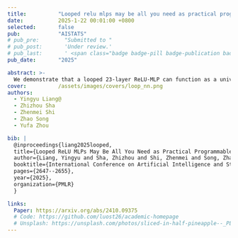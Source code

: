 ```yaml
---
title:          "Looped relu mlps may be all you need as practical programmable computers"
date:           2025-1-22 00:01:00 +0800
selected:       false
pub:            "AISTATS"
# pub_pre:        "Submitted to "
# pub_post:       'Under review.'
# pub_last:       ' <span class="badge badge-pill badge-publication badge-success">Spotlight</span>'
pub_date:       "2025"

abstract: >-
  We demonstrate that a looped 23-layer ReLU-MLP can function as a universal programmable computer—revealing that simple neural network modules possess greater expressive power than previously thought and can perform complex tasks without relying on advanced architectures like Transformers.
cover:          /assets/images/covers/loop_nn.png
authors:
  - Yingyu Liang@
  - Zhizhou Sha
  - Zhenmei Shi
  - Zhao Song
  - Yufa Zhou

bib: |
  @inproceedings{liang2025looped,
  title={Looped ReLU MLPs May Be All You Need as Practical Programmable Computers},
  author={Liang, Yingyu and Sha, Zhizhou and Shi, Zhenmei and Song, Zhao and Zhou, Yufa},
  booktitle={International Conference on Artificial Intelligence and Statistics},
  pages={2647--2655},
  year={2025},
  organization={PMLR}
  }

links:
  Paper: https://arxiv.org/abs/2410.09375
  # Code: https://github.com/luost26/academic-homepage
  # Unsplash: https://unsplash.com/photos/sliced-in-half-pineapple--_PLJZmHZzk
---
```


